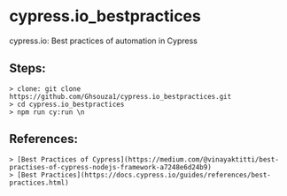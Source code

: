 # cypress.io_bestpractices
cypress.io: Best practices of automation in Cypress


## Steps:
```
> clone: git clone https://github.com/Ghsouza1/cypress.io_bestpractices.git
> cd cypress.io_bestpractices
> npm run cy:run \n
```

## References:
```
> [Best Practices of Cypress](https://medium.com/@vinayaktitti/best-practises-of-cypress-nodejs-framework-a7248e6d24b9)
> [Best Practices](https://docs.cypress.io/guides/references/best-practices.html)
```
